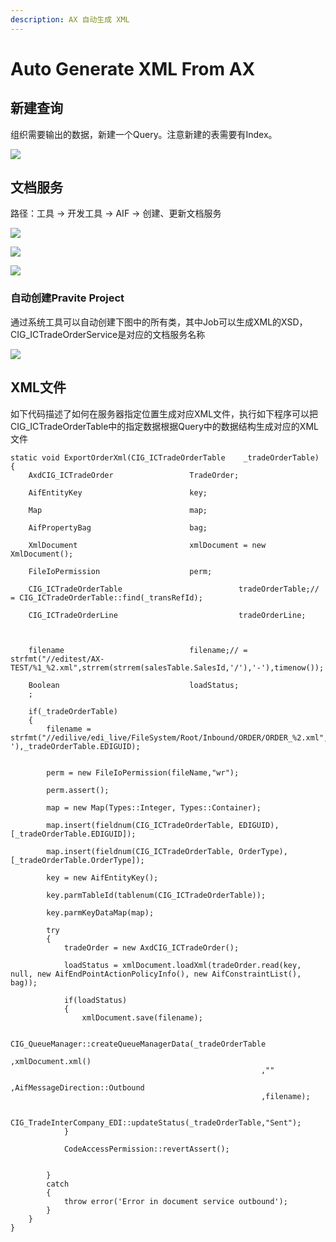 ```yaml
---
description: AX 自动生成 XML
---
```


# Auto Generate XML From AX

## 新建查询

组织需要输出的数据，新建一个Query。注意新建的表需要有Index。

![](../../../.gitbook/assets/image.png)

## 文档服务

路径：工具 -&gt; 开发工具 -&gt; AIF -&gt; 创建、更新文档服务

![](../../../.gitbook/assets/image%20%284%29.png)

![](../../../.gitbook/assets/image%20%2812%29.png)

![](../../../.gitbook/assets/image%20%282%29.png)

### 自动创建Pravite Project

通过系统工具可以自动创建下图中的所有类，其中Job可以生成XML的XSD，CIG\_ICTradeOrderService是对应的文档服务名称

![](../../../.gitbook/assets/image%20%283%29.png)

## XML文件

如下代码描述了如何在服务器指定位置生成对应XML文件，执行如下程序可以把CIG\_ICTradeOrderTable中的指定数据根据Query中的数据结构生成对应的XML文件

```text
static void ExportOrderXml(CIG_ICTradeOrderTable    _tradeOrderTable)
{
    AxdCIG_ICTradeOrder                 TradeOrder;

    AifEntityKey                        key;

    Map                                 map;

    AifPropertyBag                      bag;

    XmlDocument                         xmlDocument = new XmlDocument();

    FileIoPermission                    perm;

    CIG_ICTradeOrderTable                          tradeOrderTable;// = CIG_ICTradeOrderTable::find(_transRefId);

    CIG_ICTradeOrderLine                           tradeOrderLine;



    filename                            filename;// = strfmt("//editest/AX-TEST/%1_%2.xml",strrem(strrem(salesTable.SalesId,'/'),'-'),timenow());

    Boolean                             loadStatus;
    ;

    if(_tradeOrderTable)
    {
        filename = strfmt("//edilive/edi_live/FileSystem/Root/Inbound/ORDER/ORDER_%2.xml",strrem(strrem(_tradeOrderTable.SalesPurchOrderId,'/'),'-'),_tradeOrderTable.EDIGUID);


        perm = new FileIoPermission(fileName,"wr");

        perm.assert();

        map = new Map(Types::Integer, Types::Container);

        map.insert(fieldnum(CIG_ICTradeOrderTable, EDIGUID), [_tradeOrderTable.EDIGUID]);

        map.insert(fieldnum(CIG_ICTradeOrderTable, OrderType), [_tradeOrderTable.OrderType]);

        key = new AifEntityKey();

        key.parmTableId(tablenum(CIG_ICTradeOrderTable));

        key.parmKeyDataMap(map);

        try
        {
            tradeOrder = new AxdCIG_ICTradeOrder();

            loadStatus = xmlDocument.loadXml(tradeOrder.read(key, null, new AifEndPointActionPolicyInfo(), new AifConstraintList(), bag));

            if(loadStatus)
            {
                xmlDocument.save(filename);

                CIG_QueueManager::createQueueManagerData(_tradeOrderTable
                                                        ,xmlDocument.xml()
                                                        ,""
                                                        ,AifMessageDirection::Outbound
                                                        ,filename);

                CIG_TradeInterCompany_EDI::updateStatus(_tradeOrderTable,"Sent");
            }

            CodeAccessPermission::revertAssert();


        }
        catch
        {
            throw error('Error in document service outbound');
        }
    }
}
```

